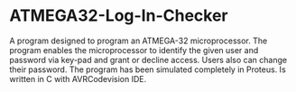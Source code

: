 # ATMEGA32-Log-In-Checker
A program designed to program an ATMEGA-32 microprocessor. The program enables the microprocessor to identify the given user and password via key-pad and grant or decline access. Users also can change their password.
The program has been simulated completely in Proteus. 
Is written in C with AVRCodevision IDE. 
